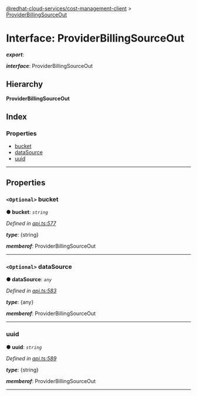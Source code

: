 [@redhat-cloud-services/cost-management-client](../README.md) > [ProviderBillingSourceOut](../interfaces/providerbillingsourceout.md)

# Interface: ProviderBillingSourceOut

*__export__*: 

*__interface__*: ProviderBillingSourceOut

## Hierarchy

**ProviderBillingSourceOut**

## Index

### Properties

* [bucket](providerbillingsourceout.md#bucket)
* [dataSource](providerbillingsourceout.md#datasource)
* [uuid](providerbillingsourceout.md#uuid)

---

## Properties

<a id="bucket"></a>

### `<Optional>` bucket

**● bucket**: *`string`*

*Defined in [api.ts:577](https://github.com/RedHatInsights/javascript-clients/blob/master/packages/cost-management/api.ts#L577)*

*__type__*: {string}

*__memberof__*: ProviderBillingSourceOut

___
<a id="datasource"></a>

### `<Optional>` dataSource

**● dataSource**: *`any`*

*Defined in [api.ts:583](https://github.com/RedHatInsights/javascript-clients/blob/master/packages/cost-management/api.ts#L583)*

*__type__*: {any}

*__memberof__*: ProviderBillingSourceOut

___
<a id="uuid"></a>

###  uuid

**● uuid**: *`string`*

*Defined in [api.ts:589](https://github.com/RedHatInsights/javascript-clients/blob/master/packages/cost-management/api.ts#L589)*

*__type__*: {string}

*__memberof__*: ProviderBillingSourceOut

___

